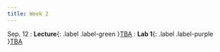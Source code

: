 ```yaml
---
title: Week 2
---
```


Sep. 12
: **Lecture**{: .label .label-green }[TBA]()
: **Lab 1**{: .label .label-purple }[TBA]()
